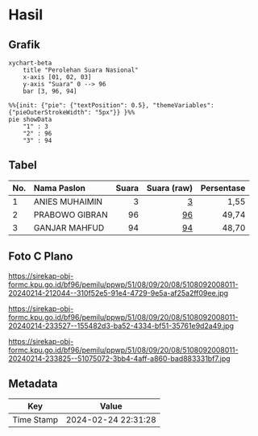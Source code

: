 # Hasil

## Grafik

```mermaid
xychart-beta
    title "Perolehan Suara Nasional"
    x-axis [01, 02, 03]
    y-axis "Suara" 0 --> 96
    bar [3, 96, 94]
```

```mermaid
%%{init: {"pie": {"textPosition": 0.5}, "themeVariables": {"pieOuterStrokeWidth": "5px"}} }%%
pie showData
    "1" : 3
    "2" : 96
    "3" : 94
```

## Tabel

| No. | Nama Paslon    | Suara | Suara (raw) | Persentase |
|:--- |:-------------- | -----:| -----------:| ----------:|
| 1   | ANIES MUHAIMIN | 3     | [3][p-1]    | 1,55       |
| 2   | PRABOWO GIBRAN | 96    | [96][p-2]   | 49,74      |
| 3   | GANJAR MAHFUD  | 94    | [94][p-3]   | 48,70      |


[p-1]: https://github.com/gigit-pemilu/pemilu-2024/blob/main/pilpres/hitung-suara/sub/51-bali/sub/08-buleleng/sub/09-tejakula/sub/2008-penuktukan/sub/011-tps/sub/paslon-1.txt
[p-2]: https://github.com/gigit-pemilu/pemilu-2024/blob/main/pilpres/hitung-suara/sub/51-bali/sub/08-buleleng/sub/09-tejakula/sub/2008-penuktukan/sub/011-tps/sub/paslon-2.txt
[p-3]: https://github.com/gigit-pemilu/pemilu-2024/blob/main/pilpres/hitung-suara/sub/51-bali/sub/08-buleleng/sub/09-tejakula/sub/2008-penuktukan/sub/011-tps/sub/paslon-3.txt

## Foto C Plano

https://sirekap-obj-formc.kpu.go.id/bf96/pemilu/ppwp/51/08/09/20/08/5108092008011-20240214-212044--310f52e5-91e4-4729-9e5a-af25a2ff09ee.jpg

https://sirekap-obj-formc.kpu.go.id/bf96/pemilu/ppwp/51/08/09/20/08/5108092008011-20240214-233527--155482d3-ba52-4334-bf51-35761e9d2a49.jpg

https://sirekap-obj-formc.kpu.go.id/bf96/pemilu/ppwp/51/08/09/20/08/5108092008011-20240214-233825--51075072-3bb4-4aff-a860-bad883331bf7.jpg


## Metadata

| Key        | Value               |
| ---------- | ------------------- |
| Time Stamp | 2024-02-24 22:31:28 |



